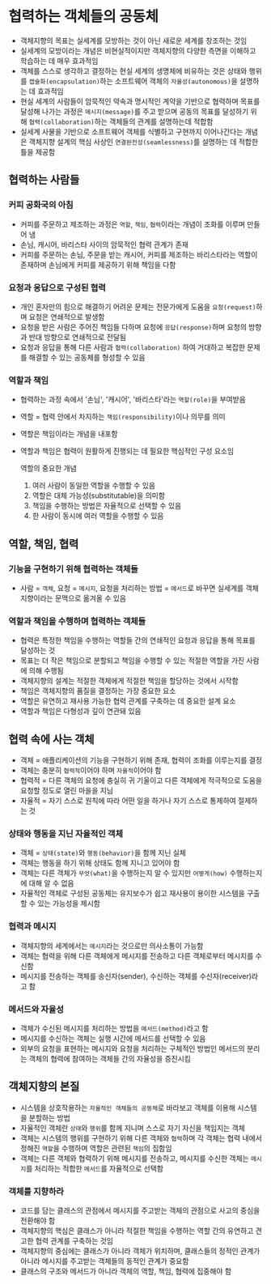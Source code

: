 # 협력하는 객체들의 공동체
- 객체지향의 목표는 실세계를 모방하는 것이 아닌 새로운 세계를 창조하는 것임
- 실세계의 모방이라는 개념은 비현실적이지만 객체지향의 다양한 측면을 이해하고 학습하는 데 매우 효과적임
- 객체를 스스로 생각하고 결정하는 현실 세계의 생명체에 비유하는 것은 상태와 행위를 `캡슐화(encapsulation)`하는 소프트웨어 객체의 `자율성(autonomous)`을 설명하는 데 효과적임
- 현실 세계의 사람들이 암묵적인 약속과 명시적인 계약을 기반으로 협력하며 목표를 달성해 나가는 과정은 `메시지(message)`를 주고 받으며 공동의 목표를 달성하기 위해 `협력(collaboration)`하는 객체들의 관계를 설명하는데 적합함
- 실세계 사물을 기반으로 소프트웨어 객체를 식별하고 구현까지 이어나간다는 개념은 객체지향 설계의 핵심 사상인 `연결완전성(seamlessness)`를 설명하는 데 적합한 틀을 제공함

## 협력하는 사람들
### 커피 공화국의 아침
- 커피를 주문하고 제조하는 과정은 `역할`, `책임`, `협력`이라는 개념이 조화를 이루며 만들어 냄
- 손님, 캐시어, 바리스타 사이의 암묵적인 협력 관계가 존재
- 커피를 주문하는 손님, 주문을 받는 캐시어, 커피를 제조하는 바리스타라는 역할이 존재하며 손님에게 커피를 제공하기 위해 책임을 다함

### 요청과 응답으로 구성된 협력
- 개인 혼자만의 힘으로 해결하기 어려운 문제는 전문가에게 도움을 `요청(request)`하며 요청은 연쇄적으로 발생함
- 요청을 받은 사람은 주어진 책임들 다하며 요청에 `응답(response)`하며 요청의 방향과 반대 방향으로 연쇄적으로 전달됨
- 요청과 응답을 통해 다른 사람과 `협력(collaboration)` 하여 거대하고 복잡한 문제를 해결할 수 있는 공동체를 형성할 수 있음

### 역할과 책임
- 협력하는 과정 속에서 '손님', '캐시어', '바리스타'라는 `역할(role)`을 부여받음
- 역할 = 협력 안에서 차지하는 `책임(responsibility)`이나 의무를 의미
- 역할은 책임이라는 개념을 내포함
- 역할과 책임은 협력이 원활하게 진행되는 데 필요한 핵심적인 구성 요소임

    역할의 중요한 개념
    1. 여러 사람이 동일한 역할을 수행할 수 있음
    2. 역할은 대체 가능성(substitutable)을 의미함
    3. 책임을 수행하는 방법은 자율적으로 선택할 수 있음
    4. 한 사람이 동시에 여러 역할을 수행할 수 있음

## 역할, 책임, 협력
### 기능을 구현하기 위해 협력하는 객체들
- 사람 = `객체`, 요청 = `메시지`, 요청을 처리하는 방법 = `메서드`로 바꾸면 실세계를 객체지향이라는 문맥으로 옮겨올 수 있음

### 역할과 책임을 수행하며 협력하는 객체들
- 협력은 특정한 책임을 수행하는 역할들 간의 연쇄적인 요청과 응답을 통해 목표를 달성하는 것
- 목표는 더 작은 책임으로 분할되고 책임을 수행할 수 있는 적절한 역할을 가진 사람에 의해 수행됨
- 객체지향의 설계는 적절한 객체에게 적절한 책임을 할당하는 것에서 시작함
- 책임은 객체지향의 품질을 결정하는 가장 중요한 요소
- 역할은 유연하고 재사용 가능한 협력 관계를 구축하는 데 중요한 설계 요소
- 역할과 책임은 다형성과 깊이 연관돼 있음

## 협력 속에 사는 객체
- 객체 = 애플리케이션의 기능을 구현하기 위해 존재, 협력이 조화를 이루는지를 결정
- 객체는 충분히 `협력적`이어야 하며 `자율적`이어야 함
- 협력적 = 다른 객체의 요청에 충실히 귀 기울이고 다른 객체에게 적극적으로 도움을 요청할 정도로 열린 마을을 지님
- 자율적 = 자기 스스로 원칙에 따라 어떤 일을 하거나 자기 스스로 통제하여 절제하는 것

### 상태와 행동을 지닌 자율적인 객체
- 객체 = `상태(state)`와 `행동(behavior)`을 함께 지닌 실체
- 객체는 행동을 하기 위해 상태도 함께 지니고 있어야 함
- 객체는 다른 객체가 `무엇(what)`을 수행하는지 알 수 있지만 `어떻게(how)` 수행하는지에 대해 알 수 없음
- 자율적인 객체로 구성된 공동체는 유지보수가 쉽고 재사용이 용이한 시스템을 구출할 수 있는 가능성을 제시함

### 협력과 메시지
- 객체지향의 세계에서는 `메시지`라는 것으로만 의사소통이 가능함
- 객체는 협력을 위해 다른 객체에게 메시지를 전송하고 다른 객체로부터 메시지를 수신함
- 메시지를 전송하는 객체를 송신자(sender), 수신하는 객체를 수신자(receiver)라고 함

### 메서드와 자율성
- 객체가 수신된 메시지를 처리하는 방법을 `메서드(method)`라고 함
- 메시지를 수신하는 객체는 실행 시간에 메서드를 선택할 수 있음
- 외부의 요청을 표현하는 메시지와 요청을 처리하는 구체적인 방법인 메서드의 분리는 객체의 협력에 참여하는 객체들 간의 자율성을 증진시킴

## 객체지향의 본질
- 시스템을 상호작용하는 `자율적인 객체들의 공동체`로 바라보고 객체를 이용해 시스템을 분할하는 방법
- 자율적인 객체란 `상태`와 `행위`를 함께 지니며 스스로 자기 자신을 책임지는 객체
- 객체는 시스템의 행위를 구현하기 위해 다른 객체와 `협력`하며 각 객체는 협력 내에서 정해진 `역할`을 수행하며 역할은 관련된 `책임`의 집함임
- 객체는 다른 객체와 협력하기 위해 메시지를 전송하고, 메시지를 수신한 객체는 `메시지`를 처리하는 적합한 `메서드`를 자율적으로 선택함

### 객체를 지향하라
- 코드를 담는 클래스의 관점에서 메시지를 주고받는 객체의 관점으로 사고의 중심을 전환해야 함
- 객체지향의 핵심은 클래스가 아니라 적절한 책임을 수행하는 역할 간의 유연하고 견고한 협력 관계를 구축하는 것임
- 객체지향의 중심에는 클래스가 아니라 객체가 위치하며, 클래스들의 정적인 관계가 아니라 메시지를 주고받는 객체들의 동적인 관계가 중요함
- 클래스의 구조와 메서드가 아니라 객체의 역할, 책임, 협력에 집중해야 함